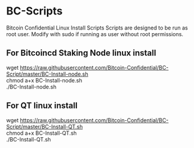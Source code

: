 # BC-Scripts
Bitcoin Confidential Linux Install Scripts
Scripts are designed to be run as root user.  Modify with sudo if running as user without root permissions.

## For Bitcoincd Staking Node linux install  
wget https://raw.githubusercontent.com/Bitcoin-Confidential/BC-Script/master/BC-Install-node.sh  
chmod a+x BC-Install-node.sh  
./BC-Install-node.sh

## For QT linux install  
wget https://raw.githubusercontent.com/Bitcoin-Confidential/BC-Script/master/BC-Install-QT.sh  
chmod a+x BC-Install-QT.sh  
./BC-Install-QT.sh
